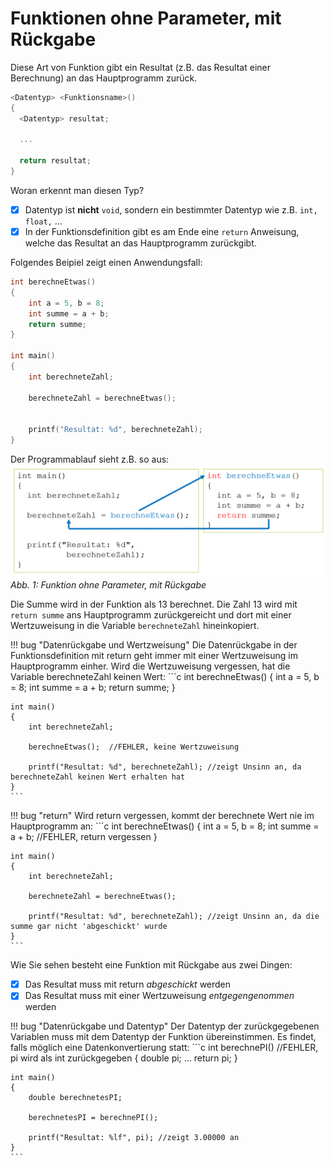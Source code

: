 # Funktionen ohne Parameter, mit Rückgabe

Diese Art von Funktion gibt ein Resultat (z.B. das Resultat einer Berechnung) an das Hauptprogramm zurück.

```c
<Datentyp> <Funktionsname>() 
{
  <Datentyp> resultat;
  
  ...
  
  return resultat;
}
```

Woran erkennt man diesen Typ?

- [x] Datentyp ist **nicht** ```void```, sondern ein bestimmter Datentyp wie z.B. ```int, float,``` ...
- [x] In der Funktionsdefinition gibt es am Ende eine ```return``` Anweisung, welche das Resultat an das Hauptprogramm zurückgibt.

Folgendes Beipiel zeigt einen Anwendungsfall:
```c
int berechneEtwas()
{
	int a = 5, b = 8;
	int summe = a + b;
	return summe;
}

int main()
{
	int berechneteZahl;

	berechneteZahl = berechneEtwas();


	printf("Resultat: %d", berechneteZahl);
}
```

Der Programmablauf sieht z.B. so aus:
![7.4.1](img/kap7/7.4.1.png)  
*Abb. 1: Funktion ohne Parameter, mit Rückgabe*

Die Summe wird in der Funktion als 13 berechnet. Die Zahl 13 wird mit ```return summe``` ans Hauptprogramm zurückgereicht und
 dort mit einer Wertzuweisung in die Variable ```berechneteZahl``` hineinkopiert.
 
!!! bug "Datenrückgabe und Wertzweisung"
	Die Datenrückgabe in der Funktionsdefinition mit return geht immer mit einer Wertzuweisung im Hauptprogramm einher. Wird die Wertzuweisung vergessen,
	hat die Variable berechneteZahl keinen Wert:
	```c
	int berechneEtwas()
	{
		int a = 5, b = 8;
		int summe = a + b;
		return summe;
	}

	int main()
	{
		int berechneteZahl;

		berechneEtwas();  //FEHLER, keine Wertzuweisung

		printf("Resultat: %d", berechneteZahl); //zeigt Unsinn an, da berechneteZahl keinen Wert erhalten hat
	}
	```
	
!!! bug "return"
	Wird return vergessen, kommt der berechnete Wert nie im Hauptprogramm an:
	```c
	int berechneEtwas()
	{
		int a = 5, b = 8;
		int summe = a + b;
								//FEHLER, return vergessen
	}

	int main()
	{
		int berechneteZahl;

		berechneteZahl = berechneEtwas();  

		printf("Resultat: %d", berechneteZahl); //zeigt Unsinn an, da die summe gar nicht 'abgeschickt' wurde
	}
	```	
	
Wie Sie sehen besteht eine Funktion mit Rückgabe aus zwei Dingen:

- [x] Das Resultat muss mit return *abgeschickt* werden
- [x] Das Resultat muss mit einer Wertzuweisung *entgegengenommen* werden

!!! bug "Datenrückgabe und Datentyp"
	Der Datentyp der zurückgegebenen Variablen muss mit dem Datentyp der Funktion übereinstimmen. Es findet, falls möglich eine Datenkonvertierung statt:
	```c
	int berechnePI()  //FEHLER, pi wird als int zurückgegeben
	{
		double pi;
		...
		return pi;
	}

	int main()
	{
		double berechnetesPI;

		berechnetesPI = berechnePI();  

		printf("Resultat: %lf", pi); //zeigt 3.00000 an
	}
	```